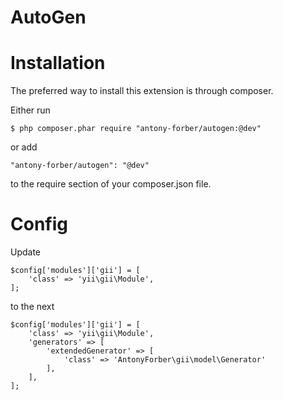 # AutoGen

# Installation

The preferred way to install this extension is through composer.

Either run
```
$ php composer.phar require "antony-forber/autogen:@dev"
```
or add
```
"antony-forber/autogen": "@dev"
```
to the require section of your composer.json file.

# Config

Update
```
$config['modules']['gii'] = [
    'class' => 'yii\gii\Module',
];
```
to the next
```
$config['modules']['gii'] = [
    'class' => 'yii\gii\Module',
    'generators' => [
        'extendedGenerator' => [
            'class' => 'AntonyForber\gii\model\Generator'
        ],
    ],
];
```
